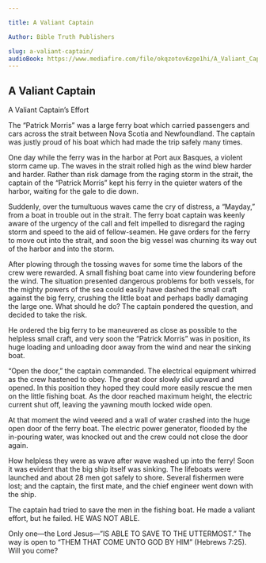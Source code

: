 ```yaml
---

title: A Valiant Captain

Author: Bible Truth Publishers

slug: a-valiant-captain/
audioBook: https://www.mediafire.com/file/okqzotov6zge1hi/A_Valiant_Captain.mp3/file
---
```




## A Valiant Captain

A Valiant Captain’s Effort

The “Patrick Morris” was a large ferry boat which carried passengers and cars across the strait between Nova Scotia and Newfoundland. The captain was justly proud of his boat which had made the trip safely many times.

One day while the ferry was in the harbor at Port aux Basques, a violent storm came up. The waves in the strait rolled high as the wind blew harder and harder. Rather than risk damage from the raging storm in the strait, the captain of the “Patrick Morris” kept his ferry in the quieter waters of the harbor, waiting for the gale to die down.

Suddenly, over the tumultuous waves came the cry of distress, a “Mayday,” from a boat in trouble out in the strait. The ferry boat captain was keenly aware of the urgency of the call and felt impelled to disregard the raging storm and speed to the aid of fellow-seamen. He gave orders for the ferry to move out into the strait, and soon the big vessel was churning its way out of the harbor and into the storm.

After plowing through the tossing waves for some time the labors of the crew were rewarded. A small fishing boat came into view foundering before the wind. The situation presented dangerous problems for both vessels, for the mighty powers of the sea could easily have dashed the small craft against the big ferry, crushing the little boat and perhaps badly damaging the large one. What should he do? The captain pondered the question, and decided to take the risk.

He ordered the big ferry to be maneuvered as close as possible to the helpless small craft, and very soon the “Patrick Morris” was in position, its huge loading and unloading door away from the wind and near the sinking boat.

“Open the door,” the captain commanded. The electrical equipment whirred as the crew hastened to obey. The great door slowly slid upward and opened. In this position they hoped they could more easily rescue the men on the little fishing boat. As the door reached maximum height, the electric current shut off, leaving the yawning mouth locked wide open.

At that moment the wind veered and a wall of water crashed into the huge open door of the ferry boat. The electric power generator, flooded by the in-pouring water, was knocked out and the crew could not close the door again.

How helpless they were as wave after wave washed up into the ferry! Soon it was evident that the big ship itself was sinking. The lifeboats were launched and about 28 men got safely to shore. Several fishermen were lost; and the captain, the first mate, and the chief engineer went down with the ship.

The captain had tried to save the men in the fishing boat. He made a valiant effort, but he failed. HE WAS NOT ABLE.

Only one—the Lord Jesus—”IS ABLE TO SAVE TO THE UTTERMOST.” The way is open to “THEM THAT COME UNTO GOD BY HIM” (Hebrews 7:25). Will you come?